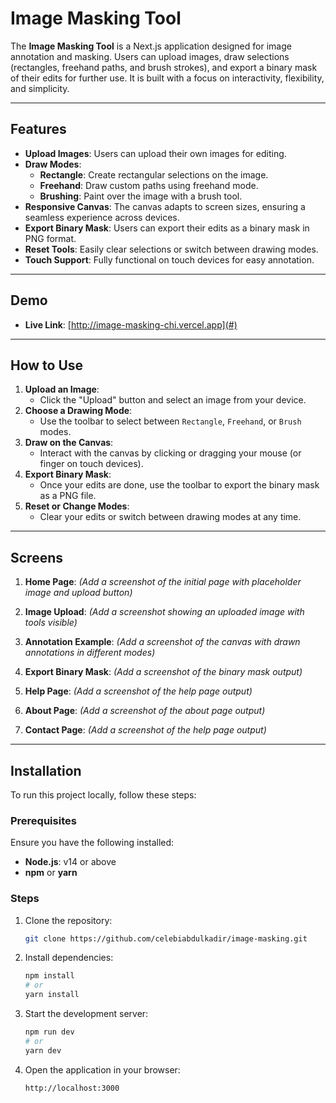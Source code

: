 # Image Masking Tool

The **Image Masking Tool** is a Next.js application designed for image annotation and masking. Users can upload images, draw selections (rectangles, freehand paths, and brush strokes), and export a binary mask of their edits for further use. It is built with a focus on interactivity, flexibility, and simplicity.

---

## Features

- **Upload Images**: Users can upload their own images for editing.
- **Draw Modes**:
  - **Rectangle**: Create rectangular selections on the image.
  - **Freehand**: Draw custom paths using freehand mode.
  - **Brushing**: Paint over the image with a brush tool.
- **Responsive Canvas**: The canvas adapts to screen sizes, ensuring a seamless experience across devices.
- **Export Binary Mask**: Users can export their edits as a binary mask in PNG format.
- **Reset Tools**: Easily clear selections or switch between drawing modes.
- **Touch Support**: Fully functional on touch devices for easy annotation.

---

## Demo

- **Live Link**: [http://image-masking-chi.vercel.app](#)

---

## How to Use

1. **Upload an Image**:
   - Click the "Upload" button and select an image from your device.
2. **Choose a Drawing Mode**:
   - Use the toolbar to select between `Rectangle`, `Freehand`, or `Brush` modes.
3. **Draw on the Canvas**:
   - Interact with the canvas by clicking or dragging your mouse (or finger on touch devices).
4. **Export Binary Mask**:
   - Once your edits are done, use the toolbar to export the binary mask as a PNG file.
5. **Reset or Change Modes**:
   - Clear your edits or switch between drawing modes at any time.

---

## Screens

1. **Home Page**:
   _(Add a screenshot of the initial page with placeholder image and upload button)_
2. **Image Upload**:
   _(Add a screenshot showing an uploaded image with tools visible)_

3. **Annotation Example**:
   _(Add a screenshot of the canvas with drawn annotations in different modes)_

4. **Export Binary Mask**:
   _(Add a screenshot of the binary mask output)_
5. **Help Page**:
_(Add a screenshot of the help page output)_
6. **About Page**:
_(Add a screenshot of the about page output)_
7. **Contact Page**:
_(Add a screenshot of the help page output)_

---

## Installation

To run this project locally, follow these steps:

### Prerequisites

Ensure you have the following installed:

- **Node.js**: v14 or above
- **npm** or **yarn**

### Steps

1. Clone the repository:
   ```bash
   git clone https://github.com/celebiabdulkadir/image-masking.git
   ```
2. Install dependencies:
   ```bash
   npm install
   # or
   yarn install
   ```
3. Start the development server:
   ```bash
   npm run dev
   # or
   yarn dev
   ```
4. Open the application in your browser:
   ```bash
   http://localhost:3000
   ```

